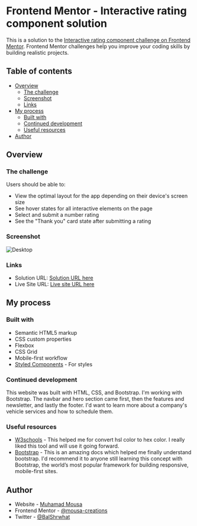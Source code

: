 # Frontend Mentor - Interactive rating component solution

This is a solution to the [Interactive rating component challenge on Frontend Mentor](https://www.frontendmentor.io/challenges/interactive-rating-component-koxpeBUmI). Frontend Mentor challenges help you improve your coding skills by building realistic projects.

## Table of contents

- [Overview](#overview)
  - [The challenge](#the-challenge)
  - [Screenshot](#screenshot)
  - [Links](#links)
- [My process](#my-process)
  - [Built with](#built-with)
  - [Continued development](#continued-development)
  - [Useful resources](#useful-resources)
- [Author](#author)

## Overview

### The challenge

Users should be able to:

- View the optimal layout for the app depending on their device's screen size
- See hover states for all interactive elements on the page
- Select and submit a number rating
- See the "Thank you" card state after submitting a rating

### Screenshot

![Desktop](https://i.imgur.com/vsmN0TB.png)

### Links

- Solution URL: [Solution URL here](https://your-solution-url.com)
- Live Site URL: [Live site URL here](https://car-servicez.netlify.app/)

## My process

### Built with

- Semantic HTML5 markup
- CSS custom properties
- Flexbox
- CSS Grid
- Mobile-first workflow
- [Styled Components](https://getbootstrap.com) - For styles

### Continued development

This website was built with HTML, CSS, and Bootstrap. I'm working with Bootstrap. The navbar and hero section came first, then the features and newsletter, and lastly the footer. I'd want to learn more about a company's vehicle services and how to schedule them.

### Useful resources

- [W3schools](https://www.w3schools.com/colors/colors_picker.asp?) - This helped me for convert hsl color to hex color. I really liked this tool and will use it going forward.
- [Bootstrap](https://getbootstrap.com/docs/5.1/getting-started/introduction/) - This is an amazing docs which helped me finally understand bootstrap. I'd recommend it to anyone still learning this concept with Bootstrap, the world’s most popular framework for building responsive, mobile-first sites.

## Author

- Website - [Muhamad Mousa](https://www.arabtoutrial.com/)
- Frontend Mentor - [@mousa-creations](https://www.frontendmentor.io/profile/mousa-creations)
- Twitter - [@BalShrwhat](https://www.twitter.com/BalShrwhat)
